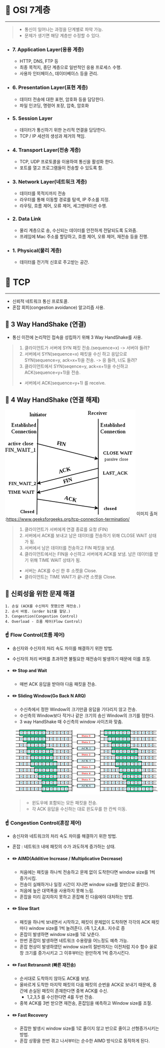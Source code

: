 # 📌 OSI 7계층
***
> - 통신이 일어나는 과정을 단계별로 파악 가능.
> - 문제가 생기면 해당 계층만 수정할 수 있다.


- ### 7. Application Layer(응용 계층)
    - HTTP, DNS, FTP 등 
    - 최종 목적지, 종단 계층으로 일반적인 응용 프로세스 수행.
    - 사용자 인터페이스, 데이터베이스 등을 관리.

- ### 6. Presentation Layer(표현 계층)
    - 데이터 전송에 대한 표현, 암호화 등을 담당한다.
    - 파일 인코딩, 명령어 포장, 압축, 암호화
    
- ### 5. Session Layer
    - 데이터가 통신하기 위한 논리적 연결을 담당한다.  
    - TCP / IP 세션의 생성과 제거의 책임.
    
- ### 4. Transport Layer(전송 계층)
    - TCP, UDP 프로토콜을 이용하여 통신을 활성화 한다.
    - 포트를 열고 프로그램들이 전송할 수 있도록 함.
    
- ### 3. Network Layer(네트워크 계층)
    - 데이터를 목적지까지 전송
    - 라우터를 통해 이동할 경로를 탐색, IP 주소를 지정.
    - 라우팅, 흐름 제어, 오류 제어, 세그멘테이션 수행.
    
- ### 2. Data Link
    - 물리 계층으로 송, 수신되는 데이터를 안전하게 전달되도록 도와줌.
    - 프레임에 Mac 주소를 할당하고, 흐름 제어, 오류 제어, 재전송 등을 진행.
    
- ### 1. Physical(물리 계층)
    - 데이터를 전기적 신호로 주고받는 공간.
    

# 📌 TCP
***
- 신뢰적 네트워크 통신 프로토콜.
- 혼잡 회피(congestion avoidance) 알고리즘 사용.

## 🧐 3 Way HandShake (연결)
- 통신 이전에 논리적인 접속을 성립하기 위해 3 Way HandShake를 사용.

> 1. 클라이언트가 서버에 SYN 패킷 전송.(sequence=x) -> 서버야 들려?
> 2. 서버에서 SYN(sequence=x) 패킷을 수신 하고 응답으로 SYN(sequence=y, ack=x+1)을 전송. -> 응 들려, 너도 들려?
> 3. 클라이언트에서 SYN(seqence=y, ack=x+1)을 수신하고 ACK(sequence=y+1)을 전송.
> - 서버에서 ACK(sequence=y+1) 를 receive.

## 🧐 4 Way HandShake (연결 해제)
![img.png](img.png)
이미지 출처 :https://www.geeksforgeeks.org/tcp-connection-termination/

> 1. 클라이언트가 서버에게 연결 종료를 요청 (FIN)
> 2. 서버에서 ACK를 보내고 남은 데이터를 전송하기 위해 CLOSE WAIT 상태가 됨.
> 3. 서버에서 남은 데이터를 전송하고 FIN 패킷을 보냄.
> 4. 클라이언트에서는 FIN을 수신하고 서버에게 ACK를 보냄. 남은 데이터를 받기 위해 TIME WAIT 상태가 됨.
> 
> - 서버는 ACK를 수신 한 후 소켓을 Close.
> - 클라이언트는 TIME WAIT가 끝나면 소켓을 Close.


## 🧐 신뢰성을 위한 문제 해결
```
1. 손실 (ACK를 수신하지 못했으면 재전송.)
2. 순서 바뀜. (order bit를 할당.)
3. Congestion(Congestion Control)
4. Overload - 흐름 제어(Flow Control)
```

### ☝️ Flow Control(흐름 제어)
- 송신자와 수신자의 처리 속도 차이를 해결하기 위한 방법.
- 수신자의 처리 버퍼를 초과하면 불필요한 재전송이 발생하기 때문에 이를 조절.

- #### ✏️ Stop and Wait
  - 매번 ACK 응답을 받아야 다음 패킷을 전송.
    
- #### ✏️ Sliding Window(Go Back N ARQ)
    - 수신측에서 정한 Window의 크기만큼 응답을 기다리지 않고 전송.
    - 수신측의 Window보다 작거나 같은 크기의 송신 Window의 크기를 정한다.
    - 3 way HandShake 때 수신측의 window 사이즈와 맞춤.
    
    ![img_1.png](img_1.png)
    
    > - 윈도우에 포함되는 모든 패킷을 전송.
    > - 각 ACK 응답을 수신하는 대로 윈도우를 한 칸씩 이동.


### ☝️ Congestion Control(혼잡 제어)
- 송신자와 네트워크의 처리 속도 차이를 해결하기 위한 방법.
- 혼잡 : 네트워크 내에 패킷의 수가 과도하게 증가하는 상태.

- #### ✏️ AIMD(Additive Increase / Multiplicative Decrease)
    - 처음에는 패킷을 하나씩 전송하고 문제 없이 도착한다면 window size를 1씩 증가시킴.
    - 전송이 실패하거나 일정 시간이 지나면 window size를 절반으로 줄인다.
    - 처음에 높은 대역폭을 사용하지 못해 느림.
    - 혼잡을 미리 감지하지 못하고 혼잡해 진 다음에야 대처하는 방법.

- #### ✏️ Slow Start
    - 패킷을 하나씩 보내면서 시작하고, 패킷이 문제없이 도착하면 각각의 ACK 패킷마다 window size를 1씩 늘려준다. (즉 1,2,4,8.. 지수로 증
    - 혼잡이 발생하면 window size를 1로 낮춘다. 
    - 한번 혼잡이 발생하면 네트워크 수용량을 어느정도 예측 가능.
    - 혼잡 현상이 발생하였던 window size의 절반까지는 이전처럼 지수 함수 꼴로 창 크기를 증가시키고 그 이후부터는 완만하게 1씩 증가시킨다.
    
- #### ✏️ Fast Retransmit (빠른 재전송)
    - 순서대로 도착하지 않아도 ACK를 보냄.
    - 올바르게 도착한 마지막 패킷의 다음 패킷의 순번을 ACK로 보내기 때문에, 중간에 손실된 패킷이 존재한다면 중복 ACK를 수신.
        - 1,2,3,5 를 수신한다면 4를 두번 전송.
    - 중복 ACK를 3번 받으면 재전송, 혼잡임을 예측하고 Window size를 조절.
    
- #### ✏️ Fast Recovery
    - 혼잡한 발생시 window size를 1로 줄이지 않고 반으로 줄이고 선형증가시키는 방법. 
    - 혼잡 상황을 한번 겪고 나서부터는 순수한 AIMD 방식으로 동작하게 된다.